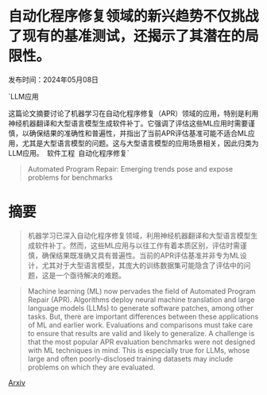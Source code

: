 # 自动化程序修复领域的新兴趋势不仅挑战了现有的基准测试，还揭示了其潜在的局限性。

发布时间：2024年05月08日

`LLM应用

这篇论文摘要讨论了机器学习在自动化程序修复（APR）领域的应用，特别是利用神经机器翻译和大型语言模型生成软件补丁。它强调了评估这些ML应用时需要谨慎，以确保结果的准确性和普遍性，并指出了当前APR评估基准可能不适合ML应用，尤其是大型语言模型的问题。这与大型语言模型的应用场景相关，因此归类为LLM应用。` `软件工程` `自动化程序修复`

> Automated Program Repair: Emerging trends pose and expose problems for benchmarks

# 摘要

> 机器学习已深入自动化程序修复领域，利用神经机器翻译和大型语言模型生成软件补丁。然而，这些ML应用与以往工作有着本质区别，评估时需谨慎，确保结果既准确又具有普遍性。当前的APR评估基准并非专为ML设计，尤其对于大型语言模型，其庞大的训练数据集可能隐含了评估中的问题，这是一个亟待解决的难题。

> Machine learning (ML) now pervades the field of Automated Program Repair (APR). Algorithms deploy neural machine translation and large language models (LLMs) to generate software patches, among other tasks. But, there are important differences between these applications of ML and earlier work. Evaluations and comparisons must take care to ensure that results are valid and likely to generalize. A challenge is that the most popular APR evaluation benchmarks were not designed with ML techniques in mind. This is especially true for LLMs, whose large and often poorly-disclosed training datasets may include problems on which they are evaluated.

[Arxiv](https://arxiv.org/abs/2405.05455)